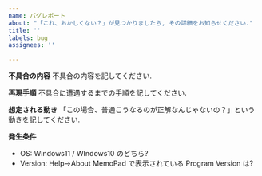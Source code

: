 ```yaml
---
name: バグレポート
about: "「これ、おかしくない？」が見つかりましたら, その詳細をお知らせください."
title: ''
labels: bug
assignees: ''

---
```


**不具合の内容**
不具合の内容を記してください.

**再現手順**
不具合に遭遇するまでの手順を記してください.

**想定される動き**
「この場合、普通こうなるのが正解なんじゃないの？」という動きを記してください.

**発生条件**
 - OS: Windows11 / WIndows10 のどちら?
 - Version: Help→About MemoPad で表示されている Program Version は?
